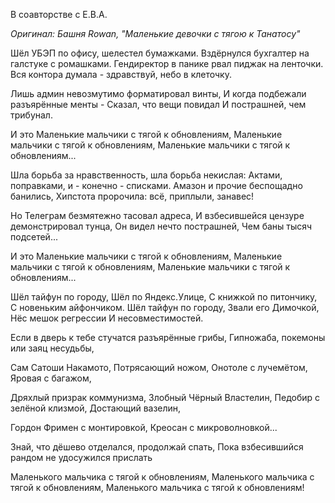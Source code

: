 

В соавторстве с Е.В.А.

*Оригинал: Башня Rowan, "Маленькие девочки с тягою к Танатосу"*

Шёл УБЭП по офису, шелестел бумажками.
Вздёрнулся бухгалтер на галстуке с ромашками.
Гендиректор в панике рвал пиджак на ленточки.
Вся контора думала - здравствуй, небо в клеточку.

Лишь админ невозмутимо форматировал винты,
И когда подбежали разъярённые менты -
Сказал, что вещи повидал
И пострашней, чем трибунал.

И это
Маленькие мальчики с тягой к обновлениям,
Маленькие мальчики с тягой к обновлениям,
Маленькие мальчики с тягой к обновлениям...



Шла борьба за нравственность, шла борьба некислая:
Актами, поправками, и - конечно - списками.
Амазон и прочие беспощадно банились,
Хипстота пророчила: всё, приплыли, занавес!

Но Телеграм безмятежно тасовал адреса,
И взбесившейся цензуре демонстрировал тунца,
Он видел нечто пострашней,
Чем баны тысяч подсетей...

И это
Маленькие мальчики с тягой к обновлениям,
Маленькие мальчики с тягой к обновлениям,
Маленькие мальчики с тягой к обновлениям...



Шёл тайфун по городу,
Шёл по Яндекс.Улице,
С книжкой по питончику,
С новеньким айфончиком.
Шёл тайфун по городу,
Звали его Димочкой,
Нёс мешок регрессии
И несовместимостей.


Если в дверь к тебе стучатся разъярённые грибы,
Гипножаба, покемоны или заяц несудьбы,

Сам Сатоши Накамото,
Потрясающий ножом,
Онотоле с лучемётом,
Яровая с багажом,

Дряхлый призрак коммунизма,
Злобный Чёрный Властелин,
Педобир с зелёной клизмой,
Достающий вазелин,

Гордон Фримен с монтировкой,
Креосан с микроволновкой...

Знай, что дёшево отделался, продолжай спать,
Пока взбесившийся рандом не удосужился прислать

Маленького мальчика с тягой к обновлениям,
Маленького мальчика с тягой к обновлениям,
Маленького мальчика с тягой к обновлениям!


